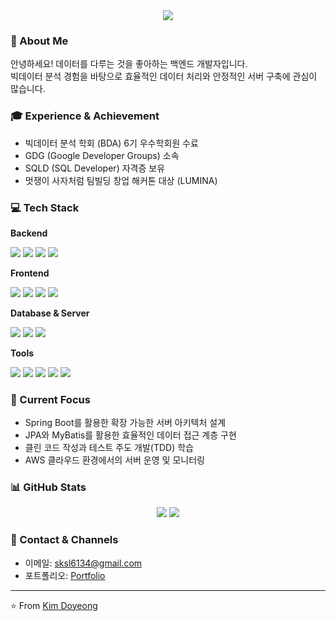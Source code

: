 <div align="center">
  <img src="https://capsule-render.vercel.app/api?type=waving&color=0:E34C26,100:DA5B0B&height=200&section=header&text=Backend%20Developer&fontSize=50&animation=fadeIn" />
</div>

### 👋 About Me
안녕하세요! 데이터를 다루는 것을 좋아하는 백엔드 개발자입니다.   
빅데이터 분석 경험을 바탕으로 효율적인 데이터 처리와 안정적인 서버 구축에 관심이 많습니다.

### 🎓 Experience & Achievement
- 빅데이터 분석 학회 (BDA) 6기 우수학회원 수료
- GDG (Google Developer Groups) 소속
- SQLD (SQL Developer) 자격증 보유
- 멋쟁이 사자처럼 팀빌딩 창업 해커톤 대상 (LUMINA)

### 💻 Tech Stack
**Backend**
<div>
  <img src="https://img.shields.io/badge/Java 17-007396?style=flat&logo=java&logoColor=white" />
  <img src="https://img.shields.io/badge/Spring Boot-6DB33F?style=flat&logo=springboot&logoColor=white" />
  <img src="https://img.shields.io/badge/Spring Data JPA-6DB33F?style=flat&logo=spring&logoColor=white" />
  <img src="https://img.shields.io/badge/MyBatis-000000?style=flat&logo=mybatis&logoColor=white" />
</div>

**Frontend**
<div>
  <img src="https://img.shields.io/badge/HTML5-E34F26?style=flat&logo=html5&logoColor=white" />
  <img src="https://img.shields.io/badge/CSS3-1572B6?style=flat&logo=css3&logoColor=white" />
  <img src="https://img.shields.io/badge/JavaScript-F7DF1E?style=flat&logo=javascript&logoColor=black" />
  <img src="https://img.shields.io/badge/Thymeleaf-005F0F?style=flat&logo=thymeleaf&logoColor=white" />
</div>

**Database & Server**
<div>
  <img src="https://img.shields.io/badge/MySQL-4479A1?style=flat&logo=mysql&logoColor=white" />
  <img src="https://img.shields.io/badge/Amazon EC2-FF9900?style=flat&logo=amazonec2&logoColor=white" />
  <img src="https://img.shields.io/badge/Amazon RDS-527FFF?style=flat&logo=amazonrds&logoColor=white" />
</div>

**Tools**
<div>
  <img src="https://img.shields.io/badge/Git-F05032?style=flat&logo=git&logoColor=white" />
  <img src="https://img.shields.io/badge/GitHub-181717?style=flat&logo=github&logoColor=white" />
  <img src="https://img.shields.io/badge/Slack-4A154B?style=flat&logo=slack&logoColor=white" />
  <img src="https://img.shields.io/badge/Notion-000000?style=flat&logo=notion&logoColor=white" />
  <img src="https://img.shields.io/badge/Figma-F24E1E?style=flat&logo=figma&logoColor=white" />
</div>

### 🌱 Current Focus
- Spring Boot를 활용한 확장 가능한 서버 아키텍처 설계
- JPA와 MyBatis를 활용한 효율적인 데이터 접근 계층 구현
- 클린 코드 작성과 테스트 주도 개발(TDD) 학습
- AWS 클라우드 환경에서의 서버 운영 및 모니터링

### 📊 GitHub Stats
<div align="center">
  <img src="https://github-readme-stats.vercel.app/api?username=YOUR_USERNAME&show_icons=true&theme=radical" />
  <img src="https://github-readme-streak-stats.herokuapp.com/?user=YOUR_USERNAME&theme=radical" />
</div>

### 🤝 Contact & Channels
- 이메일: sksl6134@gmail.com
- 포트폴리오: [Portfolio](https://www.miricanvas.com/v/13np5pm)

---
⭐️ From [Kim Doyeong](https://github.com/doyoung0013)
